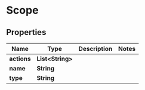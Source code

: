 

# Scope

## Properties

| Name | Type | Description | Notes |
| ------------ | ------------- | ------------- | ------------- |
| **actions** | **List&lt;String&gt;** |  |  |
| **name** | **String** |  |  |
| **type** | **String** |  |  |


